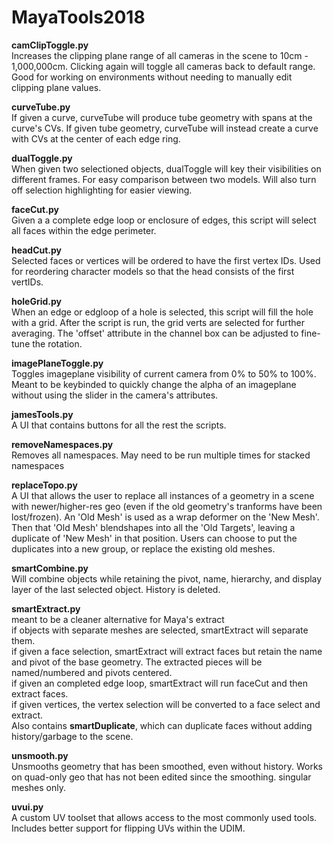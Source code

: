 # MayaTools2018
<b>camClipToggle.py</b>
<br>Increases the clipping plane range of all cameras in the scene to 10cm - 1,000,000cm. Clicking again will toggle all cameras back to default range. Good for working on environments without needing to manually edit clipping plane values.

<b>curveTube.py</b>
<br>If given a curve, curveTube will produce tube geometry with spans at the curve's CVs. If given tube geometry, curveTube will instead create a curve with CVs at the center of each edge ring.

<b>dualToggle.py</b>
<br>When given two selectioned objects, dualToggle will key their visibilities on different frames. For easy comparison between two models. Will also turn off selection highlighting for easier viewing.

<b>faceCut.py</b>
<br>Given a a complete edge loop or enclosure of edges, this script will select all faces within the edge perimeter.

<b>headCut.py</b>
<br>Selected faces or vertices will be ordered to have the first vertex IDs. Used for reordering character models so that the head consists of the first vertIDs.

<b>holeGrid.py</b>
<br>When an edge or edgloop of a hole is selected, this script will fill the hole with a grid. After the script is run, the grid verts are selected for further averaging. The 'offset' attribute in the channel box can be adjusted to fine-tune the rotation.

<b>imagePlaneToggle.py</b>
<br>Toggles imageplane visibility of current camera from 0% to 50% to 100%. Meant to be keybinded to quickly change the alpha of an imageplane without using the slider in the camera's attributes.

<b>jamesTools.py</b>
<br>A UI that contains buttons for all the rest the scripts.

<b>removeNamespaces.py</b>
<br>Removes all namespaces. May need to be run multiple times for stacked namespaces

<b>replaceTopo.py</b>
<br>A UI that allows the user to replace all instances of a geometry in a scene with newer/higher-res geo (even if the old geometry's tranforms have been lost/frozen). An 'Old Mesh' is used as a wrap deformer on the 'New Mesh'. Then that 'Old Mesh' blendshapes
into all the 'Old Targets', leaving a duplicate of 'New Mesh' in that position. Users can choose to put the duplicates into a new group, or replace the existing old meshes.

<b>smartCombine.py</b>
<br>Will combine objects while retaining the pivot, name, hierarchy, and display layer of the last selected object. History is deleted.

<b>smartExtract.py</b>
<br>meant to be a cleaner alternative for Maya's extract
<br>if objects with separate meshes are selected, smartExtract will separate them.
<br>if given a face selection, smartExtract will extract faces but retain the name and pivot of the base geometry. The extracted pieces will be named/numbered and pivots centered.
<br>if given an completed edge loop, smartExtract will run faceCut and then extract faces.
<br>if given vertices, the vertex selection will be converted to a face select and extract.
<br>Also contains <b>smartDuplicate</b>, which can duplicate faces without adding history/garbage to the scene.

<b>unsmooth.py</b>
<br>Unsmooths geometry that has been smoothed, even without history. Works on quad-only geo that has not been edited since the smoothing. singular meshes only.

<b>uvui.py</b>
<br>A custom UV toolset that allows access to the most commonly used tools. Includes better support for flipping UVs within the UDIM.
